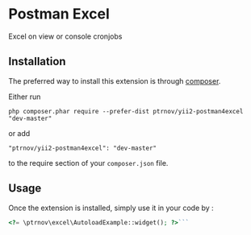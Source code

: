 Postman Excel 
==============
Excel on view or console cronjobs

Installation
------------

The preferred way to install this extension is through [composer](http://getcomposer.org/download/).

Either run

```
php composer.phar require --prefer-dist ptrnov/yii2-postman4excel "dev-master"
```

or add

```
"ptrnov/yii2-postman4excel": "dev-master"
```

to the require section of your `composer.json` file.


Usage
-----

Once the extension is installed, simply use it in your code by  :

```php
<?= \ptrnov\excel\AutoloadExample::widget(); ?>```
